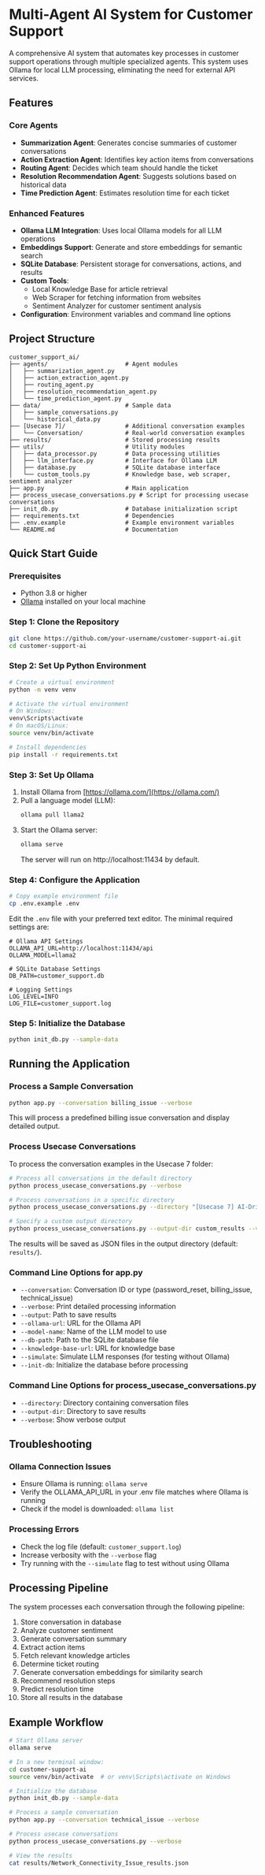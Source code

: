 # Multi-Agent AI System for Customer Support

A comprehensive AI system that automates key processes in customer support operations through multiple specialized agents. This system uses Ollama for local LLM processing, eliminating the need for external API services.

## Features

### Core Agents

- **Summarization Agent**: Generates concise summaries of customer conversations
- **Action Extraction Agent**: Identifies key action items from conversations
- **Routing Agent**: Decides which team should handle the ticket
- **Resolution Recommendation Agent**: Suggests solutions based on historical data
- **Time Prediction Agent**: Estimates resolution time for each ticket

### Enhanced Features

- **Ollama LLM Integration**: Uses local Ollama models for all LLM operations
- **Embeddings Support**: Generate and store embeddings for semantic search
- **SQLite Database**: Persistent storage for conversations, actions, and results
- **Custom Tools**:
  - Local Knowledge Base for article retrieval
  - Web Scraper for fetching information from websites
  - Sentiment Analyzer for customer sentiment analysis
- **Configuration**: Environment variables and command line options

## Project Structure

```
customer_support_ai/
├── agents/                      # Agent modules
│   ├── summarization_agent.py
│   ├── action_extraction_agent.py
│   ├── routing_agent.py
│   ├── resolution_recommendation_agent.py
│   └── time_prediction_agent.py
├── data/                        # Sample data
│   ├── sample_conversations.py
│   └── historical_data.py
├── [Usecase 7]/                 # Additional conversation examples
│   └── Conversation/            # Real-world conversation examples
├── results/                     # Stored processing results
├── utils/                       # Utility modules
│   ├── data_processor.py        # Data processing utilities
│   ├── llm_interface.py         # Interface for Ollama LLM
│   ├── database.py              # SQLite database interface
│   └── custom_tools.py          # Knowledge base, web scraper, sentiment analyzer
├── app.py                       # Main application
├── process_usecase_conversations.py # Script for processing usecase conversations
├── init_db.py                   # Database initialization script
├── requirements.txt             # Dependencies
├── .env.example                 # Example environment variables
└── README.md                    # Documentation
```

## Quick Start Guide

### Prerequisites

- Python 3.8 or higher
- [Ollama](https://ollama.com/) installed on your local machine

### Step 1: Clone the Repository

```bash
git clone https://github.com/your-username/customer-support-ai.git
cd customer-support-ai
```

### Step 2: Set Up Python Environment

```bash
# Create a virtual environment
python -m venv venv

# Activate the virtual environment
# On Windows:
venv\Scripts\activate
# On macOS/Linux:
source venv/bin/activate

# Install dependencies
pip install -r requirements.txt
```

### Step 3: Set Up Ollama

1. Install Ollama from [https://ollama.com/](https://ollama.com/)
2. Pull a language model (LLM):
   ```bash
   ollama pull llama2
   ```
3. Start the Ollama server:
   ```bash
   ollama serve
   ```
   The server will run on http://localhost:11434 by default.

### Step 4: Configure the Application

```bash
# Copy example environment file
cp .env.example .env
```

Edit the `.env` file with your preferred text editor. The minimal required settings are:

```
# Ollama API Settings
OLLAMA_API_URL=http://localhost:11434/api
OLLAMA_MODEL=llama2

# SQLite Database Settings
DB_PATH=customer_support.db

# Logging Settings
LOG_LEVEL=INFO
LOG_FILE=customer_support.log
```

### Step 5: Initialize the Database

```bash
python init_db.py --sample-data
```

## Running the Application

### Process a Sample Conversation

```bash
python app.py --conversation billing_issue --verbose
```

This will process a predefined billing issue conversation and display detailed output.

### Process Usecase Conversations

To process the conversation examples in the Usecase 7 folder:

```bash
# Process all conversations in the default directory
python process_usecase_conversations.py --verbose

# Process conversations in a specific directory
python process_usecase_conversations.py --directory "[Usecase 7] AI-Driven Customer Support Enhancing Efficiency Through Multiagents/Conversation" --verbose

# Specify a custom output directory
python process_usecase_conversations.py --output-dir custom_results --verbose
```

The results will be saved as JSON files in the output directory (default: `results/`).

### Command Line Options for app.py

- `--conversation`: Conversation ID or type (password_reset, billing_issue, technical_issue)
- `--verbose`: Print detailed processing information
- `--output`: Path to save results
- `--ollama-url`: URL for the Ollama API
- `--model-name`: Name of the LLM model to use
- `--db-path`: Path to the SQLite database file
- `--knowledge-base-url`: URL for knowledge base
- `--simulate`: Simulate LLM responses (for testing without Ollama)
- `--init-db`: Initialize the database before processing

### Command Line Options for process_usecase_conversations.py

- `--directory`: Directory containing conversation files
- `--output-dir`: Directory to save results
- `--verbose`: Show verbose output

## Troubleshooting

### Ollama Connection Issues

- Ensure Ollama is running: `ollama serve`
- Verify the OLLAMA_API_URL in your .env file matches where Ollama is running
- Check if the model is downloaded: `ollama list`

### Processing Errors

- Check the log file (default: `customer_support.log`)
- Increase verbosity with the `--verbose` flag
- Try running with the `--simulate` flag to test without using Ollama

## Processing Pipeline

The system processes each conversation through the following pipeline:

1. Store conversation in database
2. Analyze customer sentiment
3. Generate conversation summary
4. Extract action items
5. Fetch relevant knowledge articles
6. Determine ticket routing
7. Generate conversation embeddings for similarity search
8. Recommend resolution steps
9. Predict resolution time
10. Store all results in the database

## Example Workflow

```bash
# Start Ollama server
ollama serve

# In a new terminal window:
cd customer-support-ai
source venv/bin/activate  # or venv\Scripts\activate on Windows

# Initialize the database
python init_db.py --sample-data

# Process a sample conversation
python app.py --conversation technical_issue --verbose

# Process usecase conversations
python process_usecase_conversations.py --verbose

# View the results
cat results/Network_Connectivity_Issue_results.json
```
